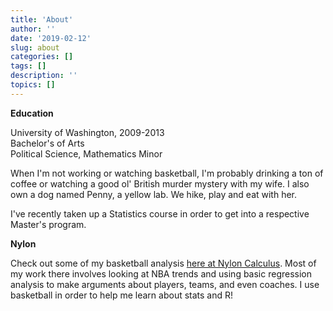 ```yaml
---
title: 'About'
author: ''
date: '2019-02-12'
slug: about
categories: []
tags: []
description: ''
topics: []
---
```

**Education**

University of Washington, 2009-2013   
Bachelor's of Arts  
Political Science, Mathematics Minor  

When I'm not working or watching basketball, I'm probably drinking a ton of coffee or watching a good ol' British murder mystery with my wife. I also own a dog named Penny, a yellow lab. We hike, play and eat with her. 

I've recently taken up a Statistics course in order to get into a respective Master's program.

**Nylon**

Check out some of my basketball analysis [here at Nylon Calculus](https://fansided.com/author/spycior/). Most of my work there involves looking at NBA trends and using basic regression analysis to make arguments about players, teams, and even coaches. I use basketball in order to help me learn about stats and R!

